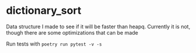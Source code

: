 # dictionary_sort
Data structure I made to see if it will be faster than heapq. Currently it is not, though there are some optimizations that can be made

Run tests with ```poetry run pytest -v -s```
